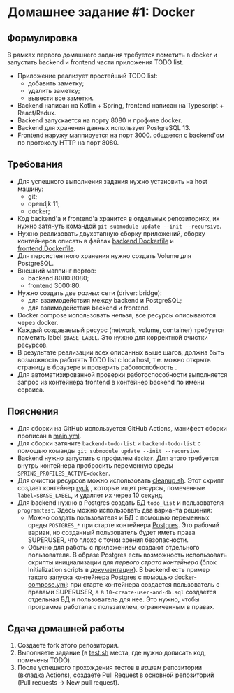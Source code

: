 # Домашнее задание #1: Docker

## Формулировка

В рамках первого домашнего задания требуется пометить в docker и запустить backend и frontend части приложения TODO
list.

* Приложение реализует простейший TODO list:
    * добавить заметку;
    * удалить заметку;
    * вывести все заметки.
* Backend написан на Kotlin + Spring, frontend написан на Typescript + React/Redux.
* Backend запускается на порту 8080 и профиле docker.
* Backend для хранения данных использует PostgreSQL 13.
* Frontend наружу маппируется на порт 3000. общается с backend'ом по протоколу HTTP на порт 8080.

## Требования

* Для успешного выполнения задания нужно установить на host машину:
    * git;
    * opendjk 11;
    * docker;
* Код backend'а и frontend'а хранится в отдельных репозиториях, их нужно затянуть
  командой `git submodule update --init --recursive`.
* Нужно реализовать двухэтапную сборку приложений, сборку контейнеров описать в
  файлах [backend.Dockerfile](backend.Dockerfile) и [frontend.Dockerfile](frontend.Dockerfile).
* Для персистентного хранения нужно создать Volume для PostgreSQL.
* Внешний маппинг портов:
    * backend 8080:8080;
    * frontend 3000:80.
* Нужно создать две _разных_ сети (driver: bridge):
    * для взаимодействия между backend и PostgreSQL;
    * для взаимодействия backend и frontend.
* Docker compose использовать нельзя, все ресурсы описываются через docker.
* Каждый создаваемый ресурс (network, volume, container) требуется пометить label `$BASE_LABEL`. Это
  нужно для корректной очистки ресурсов.
* В результате реализации всех описанных выше шагов, должна быть возможность работать TODO list с localhost, т.е. можно
  открыть страницу в браузере и проверить работоспобность .
* Для автоматизированной проверки работоспособности выполняется запрос из контейнера frontend в контейнер backend по
  имени сервиса.

## Пояснения

* Для сборки на GitHub используется GitHub Actions, манифест сборки прописан в [main.yml](.github/workflows/main.yml).
* Для сборки затяните `backend-todo-list` и `backend-todo-list` с помощью
  команды `git submodule update --init --recursive`.
* Backend нужно запустить с профилем `docker`. Для этого требуется внутрь контейнера пробросить переменную
  среды `SPRING_PROFILES_ACTIVE=docker`.
* Для очистки ресурсов можно использовать [cleanup.sh](cleanup.sh). Этот скрипт создает
  контейнер [ryuk](https://github.com/testcontainers/moby-ryuk) , которые ищет ресурсы, помеченные `label=$BASE_LABEL`, и
  удаляет их через 10 секунд.
* Для backend нужно в Postgres создать БД `todo_list` и пользователя `program`:`test`. Здесь можно использовать два
  варианта решения:
    * Можно создать пользователя и БД с помощью переменных среды `POSTGRES_*` при старте
      контейнера [Postgres](https://hub.docker.com/_/postgres). Это рабочий вариан, но созданный пользователь будет
      иметь права SUPERUSER, что плохо с точки зрения безопасности.
    * Обычно для работы с приложением создают отдельного пользователя. В образе Postgres есть возможность использовать
      скрипты инициализации для _первого страта контейнера_ (блок Initialization scripts
      в [документации](https://hub.docker.com/_/postgres)). В backend есть пример такого запуска контейнера Postgres с
      помощью [docker-compose.yml](backend/docker-compose.yml): при старте контейнера создается пользователь с правами
      SUPERUSER, а в `10-create-user-and-db.sql` создается отдельная БД и пользователь для нее. Это нужно, чтобы
      программа работала с пользателем, ограниченным в правах.

## Сдача домашней работы

1. Создаете fork этого репозитория.
2. Выполняете задание (в [test.sh](test.sh) места, где нужно дописать код, помечены TODO).
3. После успешного прохождения тестов в _вашем_ репозитории (вкладка Actions), создаете Pull Request в основной
   репозиторий (Pull requests -> New pull request).